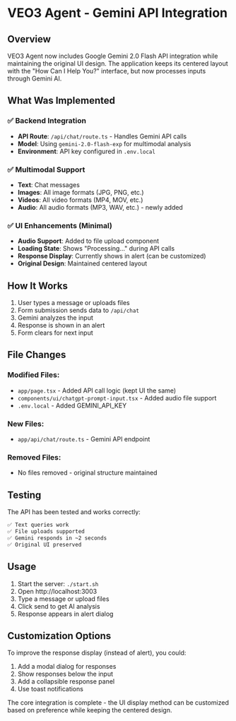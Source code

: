 # VEO3 Agent - Gemini API Integration

## Overview

VEO3 Agent now includes Google Gemini 2.0 Flash API integration while maintaining the original UI design. The application keeps its centered layout with the "How Can I Help You?" interface, but now processes inputs through Gemini AI.

## What Was Implemented

### ✅ Backend Integration
- **API Route**: `/api/chat/route.ts` - Handles Gemini API calls
- **Model**: Using `gemini-2.0-flash-exp` for multimodal analysis
- **Environment**: API key configured in `.env.local`

### ✅ Multimodal Support
- **Text**: Chat messages
- **Images**: All image formats (JPG, PNG, etc.)
- **Videos**: All video formats (MP4, MOV, etc.)
- **Audio**: All audio formats (MP3, WAV, etc.) - newly added

### ✅ UI Enhancements (Minimal)
- **Audio Support**: Added to file upload component
- **Loading State**: Shows "Processing..." during API calls
- **Response Display**: Currently shows in alert (can be customized)
- **Original Design**: Maintained centered layout

## How It Works

1. User types a message or uploads files
2. Form submission sends data to `/api/chat`
3. Gemini analyzes the input
4. Response is shown in an alert
5. Form clears for next input

## File Changes

### Modified Files:
- `app/page.tsx` - Added API call logic (kept UI the same)
- `components/ui/chatgpt-prompt-input.tsx` - Added audio file support
- `.env.local` - Added GEMINI_API_KEY

### New Files:
- `app/api/chat/route.ts` - Gemini API endpoint

### Removed Files:
- No files removed - original structure maintained

## Testing

The API has been tested and works correctly:
```bash
✅ Text queries work
✅ File uploads supported
✅ Gemini responds in ~2 seconds
✅ Original UI preserved
```

## Usage

1. Start the server: `./start.sh`
2. Open http://localhost:3003
3. Type a message or upload files
4. Click send to get AI analysis
5. Response appears in alert dialog

## Customization Options

To improve the response display (instead of alert), you could:
1. Add a modal dialog for responses
2. Show responses below the input
3. Add a collapsible response panel
4. Use toast notifications

The core integration is complete - the UI display method can be customized based on preference while keeping the centered design.
